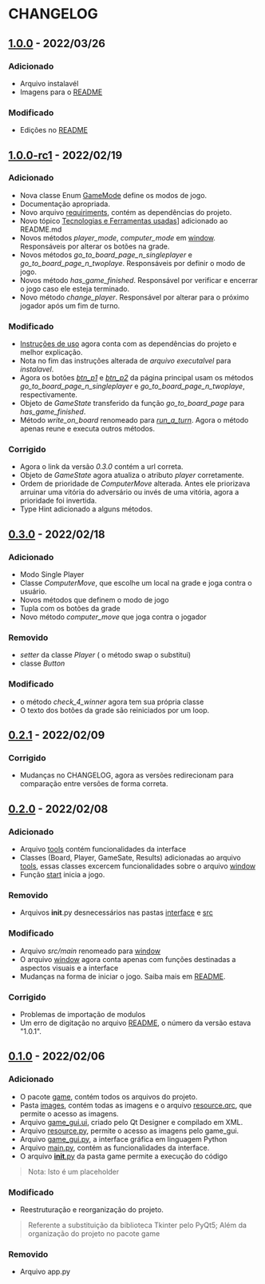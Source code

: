 # CHANGELOG
## [1.0.0] - 2022/03/26
### Adicionado
* Arquivo instalavél
* Imagens para o [README](README.md)
### Modificado
* Edições no [README](README.md)


## [1.0.0-rc1] - 2022/02/19
### Adicionado
* Nova classe Enum [GameMode](game/src/tools.py/) define os modos de jogo.
* Documentação apropriada.
* Novo arquivo [requiriments](requeriments.txt), contém as dependências do projeto.
* Novo tópico [Tecnologias e Ferramentas usadas](README.md/#tecnologias-e-ferramentas-usadas)] adicionado ao README.md
* Novos métodos *player_mode*, *computer_mode* em [window](game/src/window.py). Responsáveis por alterar os botões na grade.
* Novos métodos *go_to_board_page_n_singleplayer* e *go_to_board_page_n_twoplaye*. Responsáveis por definir o modo de jogo.
* Novos método *has_game_finished*. Responsável por verificar e encerrar o jogo caso ele esteja terminado.
* Novo método *change_player*. Responsável por alterar para o próximo jogador após um fim de turno.

### Modificado
* [Instruções de uso](README.md/#instru%C3%A7%C3%B5es-de-uso) agora conta com as dependências do projeto e melhor explicação.
* Nota no fim das instruções alterada de *arquivo executalvel* para *instalavel*.
* Agora os botões [*btn_p1*](game/src/window.py) e [*btn_p2*](game/src/window.py) da página principal usam os métodos *go_to_board_page_n_singleplayer* e *go_to_board_page_n_twoplaye*, respectivamente.
* Objeto de *GameState* transferido da função *go_to_board_page* para *has_game_finished*.
* Método *write_on_board* renomeado para [*run_a_turn*](game/src/window.py). Agora o método apenas reune e executa outros métodos.
 
### Corrigido
* Agora o link da versão *0.3.0* contém a url correta.
* Objeto de *GameState* agora atualiza o atributo *player* corretamente.
* Ordem de prioridade de *ComputerMove* alterada. Antes ele priorizava arruinar uma vitória do adversário ou invés de uma vitória, agora a prioridade foi invertida.
* Type Hint adicionado a alguns métodos.

## [0.3.0] - 2022/02/18
### Adicionado
* Modo Single Player
* Classe *ComputerMove*, que escolhe um local na grade e joga contra o usuário.
* Novos métodos que definem o modo de jogo
* Tupla com os botões da grade
* Novo método *computer_move* que joga contra o jogador

### Removido
* *setter* da classe *Player* ( o método swap o substitui)
* classe *Button*
 
### Modificado
* o método *check_4_winner* agora tem sua própria classe
* O texto dos botões da grade são reiniciados por um loop.

## [0.2.1] - 2022/02/09
### Corrigido
* Mudanças no CHANGELOG, agora as versões redirecionam para comparação entre versões de forma correta.

## [0.2.0] - 2022/02/08
### Adicionado
* Arquivo [tools](game/src/tools.py) contém funcionalidades da interface
* Classes (Board, Player, GameSate, Results) adicionadas ao arquivo [tools](game/src/tools.py), essas classes excercem funcionalidades sobre o arquivo [window](game/src/window.py)
* Função [start](game/__init__.py) inicia a jogo.

### Removido
* Arquivos __init__.py desnecessários nas pastas [interface](game/interface/) e [src](game/src/)

### Modificado
* Arquivo *src/main* renomeado para [window](game/src/window.py)
* O arquivo [window](game/src/window.py) agora conta apenas com funções destinadas a aspectos visuais e a interface
* Mudanças na forma de iniciar o jogo. Saiba mais em [README](README.md/#instru%C3%A7%C3%B5es-de-uso).

### Corrigido
* Problemas de importação de modulos
* Um erro de digitação no arquivo [README](README.md), o número da versão estava "1.0.1".


## [0.1.0] - 2022/02/06
### Adicionado
* O pacote [game](game), contém todos os arquivos do projeto.
* Pasta [images](game/images), contém todas as imagens e o arquivo [resource.qrc](game/images/resource.qrc), que permite o acesso as imagens.
* Arquivo [game_gui.ui](game/interface/game_gui.ui), criado pelo Qt Designer e compilado em XML.
* Arquivo [resource.py](game/interface/rcc/resource.py), permite o acesso as imagens pelo game_gui.
* Arquivo [game_gui.py](game/interface/uic/game_gui.py), a interface gráfica em linguagem Python
* Arquivo [main.py](game/src/main.py), contém as funcionalidades da interface.
* O arquivo [__init__.py](game/__init__.py) da pasta game permite a execução do código
> Nota: Isto é um placeholder

### Modificado
- Reestruturação e reorganização do projeto.
> Referente a substituição da biblioteca Tkinter pelo PyQt5;
> Além da organização do projeto no pacote game

### Removido
- Arquivo app.py

[1.0.0]: https://github.com/caio-bernardo/TicTacToe/compare/v1.0.0-rc1...HEAD
[1.0.0-rc1]: https://github.com/caio-bernardo/TicTacToe/compare/v0.3.0...v1.0.0-rc1
[0.3.0]: https://github.com/caio-bernardo/TicTacToe/compare/v0.2.1...v0.3.0
[0.2.1]: https://github.com/caio-bernardo/TicTacToe/compare/v0.2.0...v0.2.1
[0.2.0]: https://github.com/caio-bernardo/TicTacToe/compare/v0.1.0...v0.2.0
[0.1.0]: https://github.com/caio-bernardo/TicTacToe/compare/main...game-v.2.0

